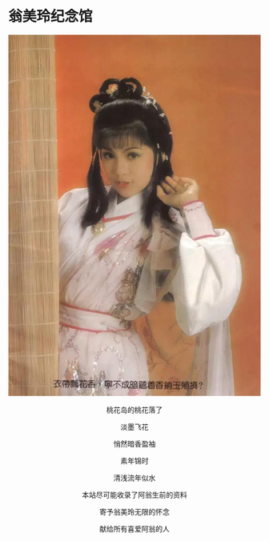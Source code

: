 翁美玲纪念馆
===========

<center>

![翁美玲](img/index_2.jpg)

桃花岛的桃花落了

淡墨飞花

悄然暗香盈袖

素年锦时

清浅流年似水

本站尽可能收录了阿翁生前的资料

寄予翁美玲无限的怀念

献给所有喜爱阿翁的人

</center>

<audio autoplay="autoplay" loop="loop" src="https://zhugefeia.github.io/wengmeiling/asset/bg.mp3">
</autdio>